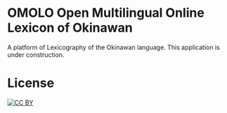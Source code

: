 # OMOLO **O**pen **M**ultilingual **O**nline **L**exicon of **O**kinawan

A platform of Lexicography of the Okinawan language.
This application is under construction.

# License
[![CC BY](http://mirrors.creativecommons.org/presskit/buttons/88x31/svg/by.svg)](https://creativecommons.org/licenses/by/4.0/)
